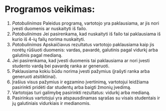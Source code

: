 # Programos veikimas: 
1. *Patobulinimas*  Paleidus programą, vartotojo yra paklausiama, ar jis nori įvesti duomenis ar nuskaityti iš failo.
2. *Patobulinimas* Jei pasirenkama, kad nuskaityti iš failo tai paklausiama iš kurio iš 4-ių failų norima nuskaityti.
3. *Patobulinimas* Apskaičiavus rezultatus vartotojo paklausiama kaip jis norėtų rūšiuoti duomenis: vardas, pavardė, galutinis pagal vidurkį arba galutinis pagal medianą. 
4. Jei pasirenkama, kad įvesti duomenis tai paklausiama ar nori įvesti studento vardą bei pavardę ranka ar generuoti.
5. Paklausiama kokiu būdu norima įvesti pažymius (įrašyti ranka arba generuoti atsitiktinai).
6. Įrašius visus pažymius ir egzamino įvertinimą, vartotojui leidžiama pasirinkti pridėti dar studentų arba baigti žmonių įvedimą.
7. Vartotojas turi galimybę pasirinkti rezultatus: vidurkį arba medianą.
8. Pasirinkus vartotojui yra atspausdinamas sąrašas su visais studentais ir jų galutiniais vidurkiais ir medianomis.


